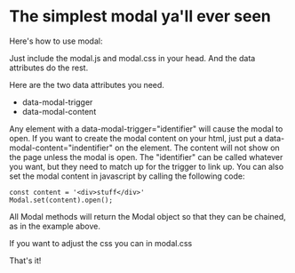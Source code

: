  # The simplest modal ya'll ever seen

 Here's how to use modal:

 Just include the modal.js and modal.css in your head. And the data attributes do the rest.

 Here are the two data attributes you need.

 - data-modal-trigger
 - data-modal-content

  Any element with a data-modal-trigger="identifier" will cause the modal to open.
  If you want to create the modal content on your html, just put a
  data-modal-content="indentifier" on the element. The content will not show on the page unless the modal
  is open. The "identifier" can be called whatever you want, but they need to match up 
  for the trigger to link up. You can also set the modal content in javascript by calling the following code:
  
  ```
  const content = '<div>stuff</div>'
  Modal.set(content).open();
  ```

  All Modal methods will return the Modal object so that they can be chained, as in the
  example above.
  
  If you want to adjust the css you can in modal.css

  That's it!
